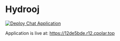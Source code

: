 # Hydrooj

[![Deploy Chat Application](https://github.com/zjx-kimi/Hydrooj/actions/workflows/deploy.yml/badge.svg)](https://github.com/zjx-kimi/Hydrooj/actions/workflows/deploy.yml)

Application is live at: https://12de5bde.r12.cpolar.top
